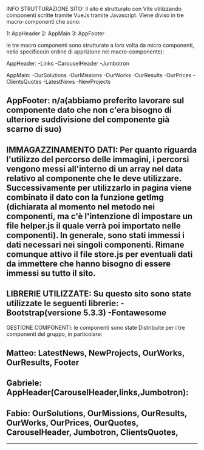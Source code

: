 INFO STRUTTURAZIONE SITO:
Il sito è strutturato con Vite utilizzando componenti scritte tramite VueJs tramite Javascript.
Viene diviso in tre macro-componenti che sono:

1:  AppHeader
2:  AppMain
3:  AppFooter 

le tre macro componenti sono strutturate a loro volta da micro componenti, nello  specifico(in ordine di apprizione nel macro-componente):

AppHeader:
-Links
-CarouselHeader
-Jumbotron

AppMain:
-OurSolutions
-OurMissions
-OurWorks
-OurResults
-OurPrices 
-ClientsQuotes
-LatestNews
-NewProjects

AppFooter:
n/a(abbiamo preferito lavorare sul componente dato che non c'era bisogno di ulteriore suddivisione del componente già scarno di suo)
-------------------------------
IMMAGAZZINAMENTO DATI:
Per quanto riguarda l'utilizzo del percorso delle immagini, i percorsi vengono messi all'interno di un array nel data relativo al componente che le deve utilizzare. Successivamente per utilizzarlo in pagina viene combinato il dato con la funzione getImg (dichiarata al momento nel metodo nei componenti, ma c'è l'intenzione di impostare un file helper.js il quale verrà poi importato nelle componenti).
In generale, sono stati immessi i dati necessari nei singoli componenti. Rimane comunque attivo il file store.js per eventuali dati da immettere che hanno bisogno di essere immessi su tutto il sito.
--------------------------------------
LIBRERIE UTILIZZATE:
Su questo sito sono state utilizzate le seguenti librerie:
-Bootstrap(versione 5.3.3)
-Fontawesome
------------------------------------
GESTIONE COMPONENTI:
le componenti sono state Distribuite per i tre componenti del gruppo, in particolare:

Matteo: LatestNews,
NewProjects,
OurWorks,
OurResults,
Footer
--

Gabriele:
AppHeader(CarouselHeader,links,Jumbotron):
--

Fabio:
OurSolutions,
OurMissions,
OurResults,
OurWorks,
OurPrices,
OurQuotes,
CarouselHeader,
Jumbotron,
ClientsQuotes,
--
------------------------------------



